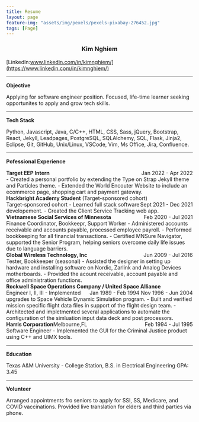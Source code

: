 ```yaml
---
title: Resume
layout: page
feature-img: "assets/img/pexels/pexels-pixabay-276452.jpg"
tags: [Page]
---
```


<h3 align="center">Kim Nghiem</h3>
<knghiem03@gmail.com>

[LinkedIn:www.linkedin.com/in/kimnghiem/](https://www.linkedin.com/in/kimnghiem/)

***
**Objective**

Applying for software engineer position. Focused, life-time learner seeking opportunites to apply and grow tech skills. 

***

**Tech Stack**

 Python, Javascript, Java, C/C++, HTML, CSS, Sass, jQuery, Bootstrap, React, Jekyll, Leadpages, PostgreSQL, SQLAlchemy, SQL, Flask, Jinja2, Eclipse, Git, GitHub, Unix/Linux, VSCode, Vim, Ms Office, Jira, Confluence.

***

**Pofessional Experience**

<div>
<b>Target EEP Intern</b>
<div style="float:right">Jan 2022 - Apr 2022</div>
</div>
- Created a personal portfolio by extending the Type on Strap Jekyll theme and Particles theme.
- Extended the World Encouter Website to include an ecommerce page, shopping cart and payment gateway. 

<div>
<b>Hackbright Academy Student</b> (Target-sponsored cohort)
<div style="float:right">Sept 2021 -  Dec 2021</div>
</div>
Target-sponsored cohort
- Learned full stack software developement. 
- Created the Client Service Tracking web app.

<div>
<b>Vietnamese Social Services of Minnesota</b>
<div style="float:right"> Feb 2020 - Jul 2021</div>
</div>
Finance Coordinator, Bookkeepr, Support Worker
- Administered accounts receivable and accounts payable, processed employee payroll.
- Performed bookkeeping for all financial transactions.
- Certified MNSure Navigator, supported the Senior Program, helping seniors overcome daily life issues due to language barriers.

<div>
<b>Global Wireless Technology, Inc</b> 
<div style="float:right"> Jun 2009 - Jul 2016</div>
</div>
Tester, Bookkeeper (seasonal)
- Assisted the designer in setting up hardware and installing software on Nordic, Zarlink and Analog Devices motherboards.
- Provided the acount receivable, account payable and office administration functions.

<div>
<b>Rockwell Space Operations Company / United Space Alliance</b> 
<div style="float:right"> Jan 1989 - Feb 1994 Nov 1996 - Jun 2004</div>
</div>
Engineer I, II, III
- Implemented upgrades to Space Vehicle Dynamic Simulation program.
- Built and verified mission specific flight data files in support of the flight design team.
- Architected and impletmented several applications to automate the configuration of the simluation input data deck and post processors.

<div>
<b>Harris Corporation</b>Melbourne,FL 
<div style="float:right"> Feb 1994 - Jul 1995</div>
</div>
Software Engineer
- Implemented the GUI for the Criminal Justice product using C++ and UIMX tools.

***

**Education**

Texas A&M University - College Station, B.S. in Electrical Engineering GPA: 3.45

***

**Volunteer**

Arranged appointments fro seniors to apply for SSI, SS, Medicare, and COVID vaccinations. Provided live translation for elders and third parties via phone.



